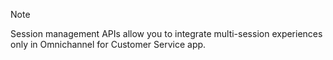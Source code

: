 > [!NOTE]
> Session management APIs allow you to integrate multi-session experiences only in Omnichannel for Customer Service app.